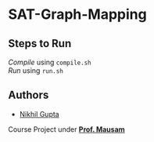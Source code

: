 # SAT-Graph-Mapping

## Steps to Run
*Compile* using `compile.sh`  
*Run* using `run.sh`

## Authors
* [Nikhil Gupta](https://github.com/NikhilGupta1997)

Course Project under [**Prof. Mausam**](http://homes.cs.washington.edu/~mausam)

